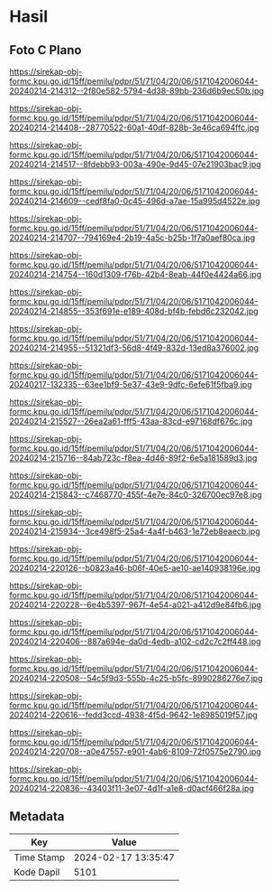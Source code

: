 # Hasil

## Foto C Plano

https://sirekap-obj-formc.kpu.go.id/15ff/pemilu/pdpr/51/71/04/20/06/5171042006044-20240214-214312--2f80e582-5794-4d38-89bb-236d6b9ec50b.jpg

https://sirekap-obj-formc.kpu.go.id/15ff/pemilu/pdpr/51/71/04/20/06/5171042006044-20240214-214408--28770522-60a1-40df-828b-3e46ca694ffc.jpg

https://sirekap-obj-formc.kpu.go.id/15ff/pemilu/pdpr/51/71/04/20/06/5171042006044-20240214-214517--8fdebb93-003a-490e-9d45-07e21903bac9.jpg

https://sirekap-obj-formc.kpu.go.id/15ff/pemilu/pdpr/51/71/04/20/06/5171042006044-20240214-214609--cedf8fa0-0c45-496d-a7ae-15a995d4522e.jpg

https://sirekap-obj-formc.kpu.go.id/15ff/pemilu/pdpr/51/71/04/20/06/5171042006044-20240214-214707--794169e4-2b19-4a5c-b25b-1f7a0aef80ca.jpg

https://sirekap-obj-formc.kpu.go.id/15ff/pemilu/pdpr/51/71/04/20/06/5171042006044-20240214-214754--160d1309-f76b-42b4-8eab-44f0e4424a66.jpg

https://sirekap-obj-formc.kpu.go.id/15ff/pemilu/pdpr/51/71/04/20/06/5171042006044-20240214-214855--353f691e-e189-408d-bf4b-febd6c232042.jpg

https://sirekap-obj-formc.kpu.go.id/15ff/pemilu/pdpr/51/71/04/20/06/5171042006044-20240214-214955--51321df3-56d8-4f49-832d-13ed8a376002.jpg

https://sirekap-obj-formc.kpu.go.id/15ff/pemilu/pdpr/51/71/04/20/06/5171042006044-20240217-132335--63ee1bf9-5e37-43e9-9dfc-6efe61f5fba9.jpg

https://sirekap-obj-formc.kpu.go.id/15ff/pemilu/pdpr/51/71/04/20/06/5171042006044-20240214-215527--26ea2a61-fff5-43aa-83cd-e97168df676c.jpg

https://sirekap-obj-formc.kpu.go.id/15ff/pemilu/pdpr/51/71/04/20/06/5171042006044-20240214-215716--84ab723c-f8ea-4d46-89f2-6e5a181589d3.jpg

https://sirekap-obj-formc.kpu.go.id/15ff/pemilu/pdpr/51/71/04/20/06/5171042006044-20240214-215843--c7468770-455f-4e7e-84c0-326700ec97e8.jpg

https://sirekap-obj-formc.kpu.go.id/15ff/pemilu/pdpr/51/71/04/20/06/5171042006044-20240214-215934--3ce498f5-25a4-4a4f-b463-1e72eb8eaecb.jpg

https://sirekap-obj-formc.kpu.go.id/15ff/pemilu/pdpr/51/71/04/20/06/5171042006044-20240214-220126--b0823a46-b06f-40e5-ae10-ae140938196e.jpg

https://sirekap-obj-formc.kpu.go.id/15ff/pemilu/pdpr/51/71/04/20/06/5171042006044-20240214-220228--6e4b5397-967f-4e54-a021-a412d9e84fb6.jpg

https://sirekap-obj-formc.kpu.go.id/15ff/pemilu/pdpr/51/71/04/20/06/5171042006044-20240214-220406--887a694e-da0d-4edb-a102-cd2c7c2ff448.jpg

https://sirekap-obj-formc.kpu.go.id/15ff/pemilu/pdpr/51/71/04/20/06/5171042006044-20240214-220508--54c5f9d3-555b-4c25-b5fc-8990286276e7.jpg

https://sirekap-obj-formc.kpu.go.id/15ff/pemilu/pdpr/51/71/04/20/06/5171042006044-20240214-220616--fedd3ccd-4938-4f5d-9642-1e8985019f57.jpg

https://sirekap-obj-formc.kpu.go.id/15ff/pemilu/pdpr/51/71/04/20/06/5171042006044-20240214-220708--a0e47557-e901-4ab6-8109-72f0575e2790.jpg

https://sirekap-obj-formc.kpu.go.id/15ff/pemilu/pdpr/51/71/04/20/06/5171042006044-20240214-220836--43403f11-3e07-4d1f-a1e8-d0acf466f28a.jpg


## Metadata

| Key        | Value               |
| ---------- | ------------------- |
| Time Stamp | 2024-02-17 13:35:47 |
| Kode Dapil | 5101                |



